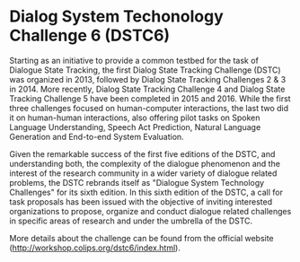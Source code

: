 # Dialog System Techonology Challenge 6 (DSTC6)

Starting as an initiative to provide a common testbed for the task of Dialogue State Tracking, the first Dialog State Tracking Challenge (DSTC) was organized in 2013, followed by Dialog State Tracking Challenges 2 & 3 in 2014. More recently, Dialog State Tracking Challenge 4 and Dialog State Tracking Challenge 5 have been completed in 2015 and 2016. While the first three challenges focused on human-computer interactions, the last two did it on human-human interactions, also offering pilot tasks on Spoken Language Understanding, Speech Act Prediction, Natural Language Generation and End-to-end System Evaluation.

Given the remarkable success of the first five editions of the DSTC, and understanding both, the complexity of the dialogue phenomenon and the interest of the research community in a wider variety of dialogue related problems, the DSTC rebrands itself as "Dialogue System Technology Challenges" for its sixth edition. In this sixth edition of the DSTC, a call for task proposals has been issued with the objective of inviting interested organizations to propose, organize and conduct dialogue related challenges in specific areas of research and under the umbrella of the DSTC.

More details about the challenge can be found from the official website (http://workshop.colips.org/dstc6/index.html).
